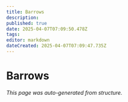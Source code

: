 ```yaml
---
title: Barrows
description: 
published: true
date: 2025-04-07T07:09:50.478Z
tags: 
editor: markdown
dateCreated: 2025-04-07T07:09:47.735Z
---
```


# Barrows

*This page was auto-generated from structure.*